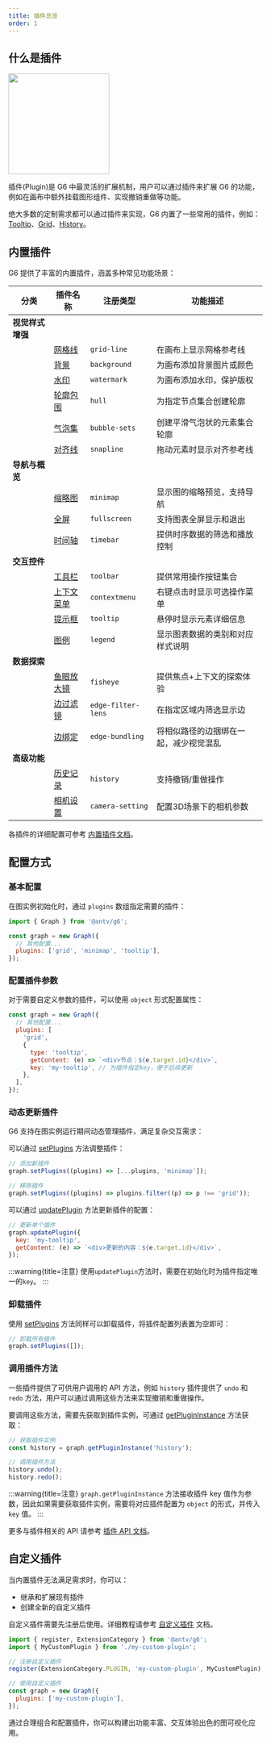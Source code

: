 ```yaml
---
title: 插件总览
order: 1
---
```


## 什么是插件

<image width="200px" src="https://mdn.alipayobjects.com/huamei_qa8qxu/afts/img/A*sa3jRqp83K4AAAAAAAAAAAAADmJ7AQ/original" />

插件(Plugin)是 G6 中最灵活的扩展机制，用户可以通过插件来扩展 G6 的功能，例如在画布中额外挂载图形组件、实现撤销重做等功能。

绝大多数的定制需求都可以通过插件来实现，G6 内置了一些常用的插件，例如：[Tooltip](/manual/plugin/build-in/tooltip)、[Grid](/manual/plugin/build-in/grid-line)、[History](/manual/plugin/build-in/history)。

## 内置插件

G6 提供了丰富的内置插件，涵盖多种常见功能场景：

| 分类             | 插件名称                                             | 注册类型           | 功能描述                               |
| ---------------- | ---------------------------------------------------- | ------------------ | -------------------------------------- |
| **视觉样式增强** |                                                      |                    |                                        |
|                  | [网格线](/manual/plugin/build-in/grid-line)          | `grid-line`        | 在画布上显示网格参考线                 |
|                  | [背景](/manual/plugin/build-in/background)           | `background`       | 为画布添加背景图片或颜色               |
|                  | [水印](/manual/plugin/build-in/watermark)            | `watermark`        | 为画布添加水印，保护版权               |
|                  | [轮廓包围](/manual/plugin/build-in/hull)             | `hull`             | 为指定节点集合创建轮廓                 |
|                  | [气泡集](/manual/plugin/build-in/bubble-sets)        | `bubble-sets`      | 创建平滑气泡状的元素集合轮廓           |
|                  | [对齐线](/manual/plugin/build-in/snapline)           | `snapline`         | 拖动元素时显示对齐参考线               |
| **导航与概览**   |                                                      |                    |                                        |
|                  | [缩略图](/manual/plugin/build-in/minimap)            | `minimap`          | 显示图的缩略预览，支持导航             |
|                  | [全屏](/manual/plugin/build-in/fullscreen)           | `fullscreen`       | 支持图表全屏显示和退出                 |
|                  | [时间轴](/manual/plugin/build-in/timebar)            | `timebar`          | 提供时序数据的筛选和播放控制           |
| **交互控件**     |                                                      |                    |                                        |
|                  | [工具栏](/manual/plugin/build-in/toolbar)            | `toolbar`          | 提供常用操作按钮集合                   |
|                  | [上下文菜单](/manual/plugin/build-in/contextmenu)    | `contextmenu`      | 右键点击时显示可选操作菜单             |
|                  | [提示框](/manual/plugin/build-in/tooltip)            | `tooltip`          | 悬停时显示元素详细信息                 |
|                  | [图例](/manual/plugin/build-in/legend)               | `legend`           | 显示图表数据的类别和对应样式说明       |
| **数据探索**     |                                                      |                    |                                        |
|                  | [鱼眼放大镜](/manual/plugin/build-in/fisheye)        | `fisheye`          | 提供焦点+上下文的探索体验              |
|                  | [边过滤镜](/manual/plugin/build-in/edge-filter-lens) | `edge-filter-lens` | 在指定区域内筛选显示边                 |
|                  | [边绑定](/manual/plugin/build-in/edge-bundling)      | `edge-bundling`    | 将相似路径的边捆绑在一起，减少视觉混乱 |
| **高级功能**     |                                                      |                    |                                        |
|                  | [历史记录](/manual/plugin/build-in/history)          | `history`          | 支持撤销/重做操作                      |
|                  | [相机设置](/manual/plugin/build-in/camera-setting)   | `camera-setting`   | 配置3D场景下的相机参数                 |

各插件的详细配置可参考 [内置插件文档](/manual/plugin/build-in/grid-line)。

## 配置方式

### 基本配置

在图实例初始化时，通过 `plugins` 数组指定需要的插件：

```javascript
import { Graph } from '@antv/g6';

const graph = new Graph({
  // 其他配置...
  plugins: ['grid', 'minimap', 'tooltip'],
});
```

### 配置插件参数

对于需要自定义参数的插件，可以使用 `object` 形式配置属性：

```javascript
const graph = new Graph({
  // 其他配置...
  plugins: [
    'grid',
    {
      type: 'tooltip',
      getContent: (e) => `<div>节点：${e.target.id}</div>`,
      key: 'my-tooltip', // 为插件指定key，便于后续更新
    },
  ],
});
```

### 动态更新插件

G6 支持在图实例运行期间动态管理插件，满足复杂交互需求：

可以通过 [setPlugins](/api/plugin#graphsetpluginsplugins) 方法调整插件：

```javascript
// 添加新插件
graph.setPlugins((plugins) => [...plugins, 'minimap']);

// 移除插件
graph.setPlugins((plugins) => plugins.filter((p) => p !== 'grid'));
```

可以通过 [updatePlugin](/api/plugin#graphupdatepluginplugin) 方法更新插件的配置：

```javascript
// 更新单个插件
graph.updatePlugin({
  key: 'my-tooltip',
  getContent: (e) => `<div>更新的内容：${e.target.id}</div>`,
});
```

:::warning{title=注意}
使用`updatePlugin`方法时，需要在初始化时为插件指定唯一的`key`。
:::

### 卸载插件

使用 [setPlugins](/api/plugin#graphsetpluginsplugins) 方法同样可以卸载插件，将插件配置列表置为空即可：

```javascript
// 卸载所有插件
graph.setPlugins([]);
```

### 调用插件方法

一些插件提供了可供用户调用的 API 方法，例如 `history` 插件提供了 `undo` 和 `redo` 方法，用户可以通过调用这些方法来实现撤销和重做操作。

要调用这些方法，需要先获取到插件实例，可通过 [getPluginInstance](/api/plugin#graphgetplugininstancekey) 方法获取：

```javascript
// 获取插件实例
const history = graph.getPluginInstance('history');

// 调用插件方法
history.undo();
history.redo();
```

:::warning{title=注意}
`graph.getPluginInstance` 方法接收插件 key 值作为参数，因此如果需要获取插件实例，需要将对应插件配置为 `object` 的形式，并传入 `key` 值。
:::

更多与插件相关的 API 请参考 [插件 API 文档](/api/plugin)。

## 自定义插件

当内置插件无法满足需求时，你可以：

- 继承和扩展现有插件
- 创建全新的自定义插件

自定义插件需要先注册后使用。详细教程请参考 [自定义插件](/manual/plugin/custom-plugin) 文档。

```javascript
import { register, ExtensionCategory } from '@antv/g6';
import { MyCustomPlugin } from './my-custom-plugin';

// 注册自定义插件
register(ExtensionCategory.PLUGIN, 'my-custom-plugin', MyCustomPlugin);

// 使用自定义插件
const graph = new Graph({
  plugins: ['my-custom-plugin'],
});
```

通过合理组合和配置插件，你可以构建出功能丰富、交互体验出色的图可视化应用。

